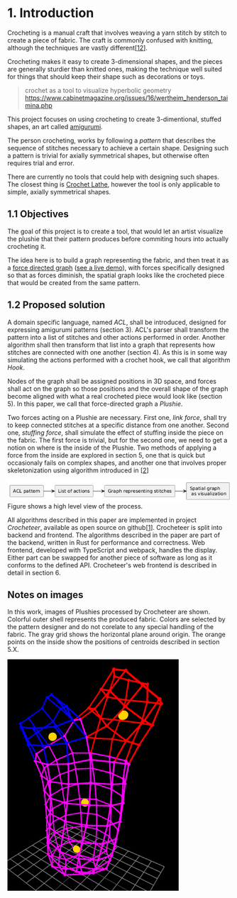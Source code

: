 # 1. Introduction

Crocheting is a manual craft that involves weaving a yarn stitch by stitch to create a piece of fabric. The craft is commonly confused with knitting, although the techniques are vastly different[[12]].

Crocheting makes it easy to create 3-dimensional shapes, and the pieces are generally sturdier than knitted ones, making the technique well suited for things that should keep their shape such as decorations or toys.

> crochet as a tool to visualize hyperbolic geometry
> https://www.cabinetmagazine.org/issues/16/wertheim_henderson_taimina.php

This project focuses on using crocheting to create 3-dimentional, stuffed shapes, an art called [amigurumi](https://en.wikipedia.org/wiki/Amigurumi).

The person crocheting, works by following a *pattern* that describes the sequence of stitches necessary to achieve a certain shape. Designing such a pattern is trivial for axially symmetrical shapes, but otherwise often requires trial and error.

There are currently no tools that could help with designing such shapes. The closest thing is [Crochet Lathe](https://avtanski.net/projects/crochet/lathe/), however the tool is only applicable to simple, axially symmetrical shapes.

## 1.1 Objectives

The goal of this project is to create a tool, that would let an artist visualize the plushie that their pattern produces before commiting hours into actually crocheting it.

The idea here is to build a graph representing the fabric, and then treat it as a [force directed graph](https://en.wikipedia.org/wiki/Force-directed_graph_drawing) ([see a live demo](https://vasturiano.github.io/force-graph/example/directional-links-particles/)), with forces specifically designed so that as forces diminish, the spatial graph looks like the crocheted piece that would be created from the same pattern.

## 1.2 Proposed solution
A domain specific language, named *ACL*, shall be introduced, designed for expressing amigurumi patterns (section 3). ACL's parser shall transform the pattern into a list of stitches and other actions performed in order. Another algorithm shall then transform that list into a graph that represents how stitches are connected with one another (section 4). As this is in some way simulating the actions performed with a crochet hook, we call that algorithm *Hook*.

Nodes of the graph shall be assigned positions in 3D space, and forces shall act on the graph so those positions and the overall shape of the graph become aligned with what a real crocheted piece would look like (section 5). In this paper, we call that force-directed graph a *Plushie*.

Two forces acting on a Plushie are necessary. First one, *link force*, shall try to keep connected stitches at a specific distance from one another. Second one, *stuffing force*, shall simulate the effect of stuffing inside the piece on the fabric. The first force is trivial, but for the second one, we need to get a notion on where is the inside of the Plushie. Two methods of applying a force from the inside are explored in section 5, one that is quick but occasionaly fails on complex shapes, and another one that involves proper skeletonization using algorithm introduced in [[2]]

![alt text](image.png)
Figure shows a high level view of the process.

All algorithms described in this paper are implemented in project *Crocheteer*, available as open source on github[[1]]. Crocheteer is split into backend and frontend. The algorithms described in the paper are part of the backend, written in Rust for performance and correctness. Web frontend, developed with TypeScript and webpack, handles the display. Either part can be swapped for another piece of software as long as it conforms to the defined API. Crocheteer's web frontend is described in detail in section 6.

## Notes on images
In this work, images of Plushies processed by Crocheteer are shown. Colorful outer shell represents the produced fabric. Colors are selected by the pattern designer and do not corelate to any special handling of the fabric. The gray grid shows the horizontal plane around origin. The orange points on the inside show the positions of centroids described in section 5.X.

![alt text](images/image-2.png)

[1]: https://github.com/Oloqq/crocheteer
[2]: https://arxiv.org/pdf/1912.11932
[12]: https://www.thesprucecrafts.com/differences-between-knitting-and-crochet-4077447